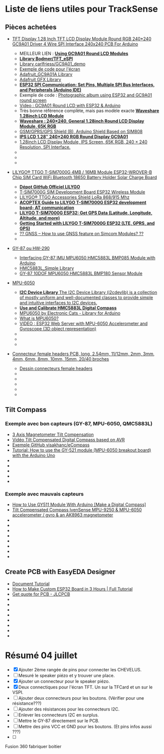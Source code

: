 # Liste de liens utiles pour TrackSense

## Pièces achetées
- [TFT Display 1.28 Inch TFT LCD Display Module Round RGB 240*240 GC9A01 Driver 4 Wire SPI Interface 240x240 PCB For Arduino](https://www.aliexpress.com/item/1005004069703494.html?srcSns=sns_Copy&spreadType=socialShare&bizType=ProductDetail&social_params=21018125847&aff_fcid=758808047003419696b22455e753711e-1687962343164-00515-_m04stUc&tt=MG&aff_fsk=_m04stUc&aff_platform=default&sk=_m04stUc&aff_trace_key=758808047003419696b22455e753711e-1687962343164-00515-_m04stUc&shareId=21018125847&businessType=ProductDetail&platform=AE&terminal_id=d6ae26a2e68a44279702cbb2af9bb07f&afSmartRedirect=y#nav-specification)
  - MEILLEUR LIEN : [**Using GC9A01 Round LCD Modules**](https://dronebotworkshop.com/gc9a01/)
  - [**Library Bodmer/TFT_eSPI**](https://github.com/Bodmer/TFT_eSPI/blob/master/User_Setups/Setup200_GC9A01.h)
  - [Library carlfriess/GC9A01_demo]()
  - [Exemple de code pour l'écran](https://www.makerfabs.com/gc9a01-1.28-inch-round-lcd-module.html)
  - [Adafruit_GC9A01A Library](https://github.com/adafruit/Adafruit_GC9A01A)  
  - [Adafruit GFX Library](https://github.com/adafruit/Adafruit-GFX-Library/blob/master/README.md)
  - [**ESP32 SPI Communication: Set Pins, Multiple SPI Bus Interfaces, and Peripherals (Arduino IDE)**](https://randomnerdtutorials.com/esp32-spi-communication-arduino/)
  - Exemple de code : [Photographic album using ESP32 and GC9A01 round screen](https://giltesa.com/en/2021/01/05/photographic-album-using-esp32-and-gc9a01-round-screen)
  - [Video : GC9A01 Round LCD with ESP32 & Arduino](https://www.youtube.com/watch?v=k2c2zCmC_X0)
  - Très bonne référence complète, mais pas modèle exacte [**Waveshare 1.28inch LCD Module**](https://www.waveshare.com/wiki/1.28inch_LCD_Module)
  - [**Waveshare : 240×240, General 1.28inch Round LCD Display Module, 65K RGB**](https://www.waveshare.com/1.28inch-LCD-Module.htm)
  - [GSM/GPRS/GPS Shield (B), Arduino Shield Based on SIM808 ](https://www.waveshare.com/wiki/GSM/GPRS/GPS_Shield_(B))
  - [**IPS LCD 1.28″ 240×240 RGB Round Display GC9A01**](https://protosupplies.com/product/ips-lcd-128-round-square-display-gc9a01-copy/)
  - [1.28inch LCD Display Module, IPS Screen, 65K RGB, 240 × 240 Resolution, SPI Interface. ](https://www.waveshare.com/wiki/1.28inch_LCD_Module#Introduction)
  - []()
  - []()
  - []()



- [LILYGO® TTGO T-SIM7000G 4MB / 16MB Module ESP32-WROVER-B Chip SIM Card WiFi Bluetooth 18650 Battery Holder Solar Charge Board](https://www.aliexpress.com/item/1005003094951052.html?spm=a2g0o.productlist.main.3.1a1a5740L7h1SR&algo_pvid=3b26d104-ae2f-4380-8052-8678d1a883ed&algo_exp_id=3b26d104-ae2f-4380-8052-8678d1a883ed-1&pdp_npi=3%40dis%21CAD%2149.28%2149.28%21%21%21%21%21%40211bd8be16881367152552303d07c3%2112000024051725112%21sea%21CA%210&curPageLogUid=yhWCcz28lw2N)
  - [**Dépot GitHub Officiel LILYGO**](https://github.com/Xinyuan-LilyGO/LilyGO-T-SIM7000G)
  - [T-SIM7000G SIM Development Board ESP32 Wireless Module](https://www.lilygo.cc/products/t-sim7000g)
  - [LILYGO® TTGO Accessories Shield LoRa 868/915 Mhz](https://www.tindie.com/products/lilygo/lilygo-ttgo-accessories-shield-lora-868915-mhz/)
  - [**ACOPTEX Guide to LILYGO T-SIM7000G ESP32 development board- AT communication**](https://acoptex.com/wp/guide-to-lilygo-t-sim7000g-esp32-development-board/)
  - [**LILYGO T-SIM7000G ESP32: Get GPS Data (Latitude, Longitude, Altitude, and more)**](https://randomnerdtutorials.com/lilygo-t-sim7000g-esp32-gps-data/)
  - [**Getting Started with LILYGO T-SIM7000G ESP32 (LTE, GPRS, and GPS)**](https://randomnerdtutorials.com/lilygo-t-sim7000g-esp32-lte-gprs-gps/)
  - [?? GNSS – How to use GNSS feature on Simcom Modules? ??](https://m2msupport.net/m2msupport/gnss-how-to-use-gnss-feature-on-simcom-modules/)
  - []()



- [GY-87 ou HW-290](https://fr.aliexpress.com/item/4000234539826.html?spm=a2g0o.productlist.main.1.ada2255fipWjkx&algo_pvid=cab0b467-da01-484c-b1c1-c998dc8504ef&algo_exp_id=cab0b467-da01-484c-b1c1-c998dc8504ef-0&pdp_npi=3%40dis%21CAD%214.26%213.74%21%21%21%21%21%40211be54b16881375764153518d07ff%2110000000949655594%21sea%21CA%210&curPageLogUid=aoOXPM3ZuVVH&gatewayAdapt=glo2fra#nav-review)
  - [Interfacing GY-87 IMU MPU6050 HMC5883L BMP085 Module with Arduino](https://electropeak.com/learn/interfacing-gy-87-10dof-imu-mpu6050-hmc5883l-bmp085-module-with-arduino/)
  - [HMC5883L_Simple Library](https://github.com/sleemanj/HMC5883L_Simple)
  - [GY-87 10DOF MPU6050 HMC5883L BMP180 Sensor Module](https://store.roboticsbd.com/sensors/382-gy-87-10dof-mpu6050-hmc5883l-bmp180-sensor-module-robotics-bangladesh.html)



- [MPU-6050]()
  - [**I2C Device Library** The I2C Device Library (i2cdevlib) is a collection of mostly uniform and well-documented classes to provide simple and intuitive interfaces to I2C devices.](https://github.com/jrowberg/i2cdevlib/tree/master/Arduino/MPU6050)
  - [**Use and Calibrate HMC5883L Digital Compass**](https://www.best-microcontroller-projects.com/hmc5883l.html)
  - [MPU6050 by Electronic Cats - Library for Arduino](https://github.com/ElectronicCats/mpu6050/tree/master)
  - [What is MPU6050?](https://github.com/ElectronicCats/mpu6050/wiki/1.-What-is-MPU6050%3F#features)
  - [VIDEO : ESP32 Web Server with MPU-6050 Accelerometer and Gyroscope (3D object representation)](https://www.youtube.com/watch?v=dXcF-Uqa-gw)
  - []()
  - []()
  - []()



- [Connecteur female headers PCB, long, 2.54mm, 11/12mm, 2mm, 3mm, 4mm, 6mm, 8mm, 10mm, 15mm, 20/40 broches](https://fr.aliexpress.com/item/1005003961219838.html?spm=a2g0o.detail.0.0.3789fYbafYbajp&gps-id=pcDetailTopMoreOtherSeller&scm=1007.40050.281175.0&scm_id=1007.40050.281175.0&scm-url=1007.40050.281175.0&pvid=3dd93779-9ecc-4d7b-9a69-51549ba19462&_t=gps-id:pcDetailTopMoreOtherSeller,scm-url:1007.40050.281175.0,pvid:3dd93779-9ecc-4d7b-9a69-51549ba19462,tpp_buckets:668%232846%238116%232002&pdp_npi=3%40dis%21CAD%211.65%211.65%21%21%21%21%21%402101ec1f16884816869006605eff6d%2112000027575194850%21rec%21CA%21)
  - [Dessin connecteurs female headers](https://fr.aliexpress.com/item/4000979967513.html?spm=a2g0o.detail.0.0.4a767yp77yp7Mx&gps-id=pcDetailTopMoreOtherSeller&scm=1007.40050.281175.0&scm_id=1007.40050.281175.0&scm-url=1007.40050.281175.0&pvid=e7105b2a-5874-40fd-b602-fba5c134012f&_t=gps-id:pcDetailTopMoreOtherSeller,scm-url:1007.40050.281175.0,pvid:e7105b2a-5874-40fd-b602-fba5c134012f,tpp_buckets:668%232846%238116%232002&pdp_npi=3%40dis%21CAD%211.0%210.95%21%21%21%21%21%402101ead816884800553916301ef787%2110000013144422244%21rec%21CA%21)
  - []()
  - []()
  - []()
  - []()
  - []()


## Tilt Compass
### Exemple avec bon capteurs (GY-87, MPU-6050, QMC5883L)
- [3 Axis Magnetometer Tilt Compensation](https://www.best-microcontroller-projects.com/magnetometer-tilt-compensation.html)
- [Vidéo Tilt Compensated Digital Compass based on AVR](https://www.youtube.com/watch?v=spmMMIMboPY)
- [Exemple GitHub visakhanc/eCompass](https://github.com/visakhanc/eCompass/blob/master/README.md)
- [Tutorial: How to use the GY-521 module (MPU-6050 breakout board) with the Arduino Uno](https://mschoeffler.com/2017/10/05/tutorial-how-to-use-the-gy-521-module-mpu-6050-breakout-board-with-the-arduino-uno/)
- []()
- []()
- []()
- []()
- []()

### Exemple avec mauvais capteurs
- [How to Use GY511 Module With Arduino [Make a Digital Compass]](https://www.instructables.com/How-to-Use-GY511-Module-With-Arduino-Make-a-Digita/)
- [Tilt Compensated Compass IvenSense MPU-9250 & MPU-6050 accelerometer / gyro & an AK8963 magnetometer](https://www.instructables.com/Tilt-Compensated-Compass/)
- []()
- []()
- []()
- []()
- []()
- []()
- []()
- []()


## Create PCB with EasyEDA Designer
- [Document Tutorial](https://docs.easyeda.com/en/Introduction/Schematic-Capture/index.html)
- [How to Make Custom ESP32 Board in 3 Hours | Full Tutorial](https://www.youtube.com/watch?app=desktop&v=S_p0YV-JlfU&feature=youtu.be)
- [Get quote for PCB - JLCPCB](https://cart.jlcpcb.com/quote)
- []()
- []()
- []()
- []()
- []()
- []()
- []()
- []()







# Résumé 04 juillet

- [x] Ajouter 2ème rangée de pins pour connecter les CHEVELUS. 
- [ ] Mesuré le speaker piézo et y trouver une place.
- [x] Ajouter un connecteur pour le speaker piézo.
- [x] Deux connectiques pour l'écran TFT. Un sur la TFCard et un sur le VSPI.
- [ ] Ajouter deux connecteurs pour les boutons. (Vérifier pour une résistance???)
- [ ] Ajouter des résistances pour les connecteurs I2C.
- [ ] Enlever les connecteurs I2C en surplus.
- [ ] Mettre le GY-87 directement sur le PCB.
- [ ] Mettre des pins VCC et GND pour les boutons. (Et pins infos aussi ???)
- [ ] 




Fusion 360 fabriquer boitier


